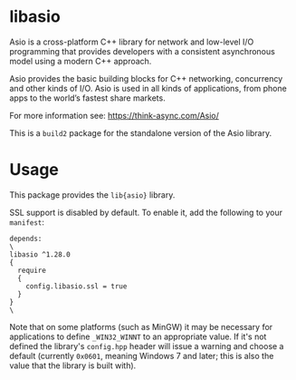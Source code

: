# libasio

Asio is a cross-platform C++ library for network and low-level I/O programming
that provides developers with a consistent asynchronous model using a modern
C++ approach.

Asio provides the basic building blocks for C++ networking, concurrency and
other kinds of I/O. Asio is used in all kinds of applications, from phone apps
to the world’s fastest share markets.

For more information see: https://think-async.com/Asio/

This is a `build2` package for the standalone version of the Asio library.

# Usage

This package provides the `lib{asio}` library.

SSL support is disabled by default. To enable it, add the following to your
`manifest`:

```
depends:
\
libasio ^1.28.0
{
  require
  {
    config.libasio.ssl = true
  }
}
\
```

Note that on some platforms (such as MinGW) it may be necessary for
applications to define `_WIN32_WINNT` to an appropriate value. If it's not
defined the library's `config.hpp` header will issue a warning and choose a
default (currently `0x0601`, meaning Windows 7 and later; this is also the
value that the library is built with).
